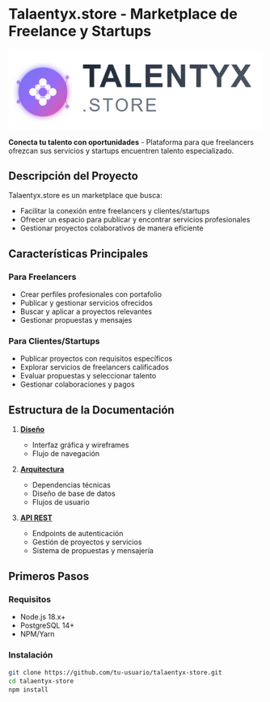 # Talaentyx.store - Marketplace de Freelance y Startups

![Talaentyx.store Logo](./assets/img/logo.png)<!-- Añade tu logo si lo tienes -->

**Conecta tu talento con oportunidades** - Plataforma para que freelancers ofrezcan sus servicios y startups encuentren talento especializado.

## Descripción del Proyecto

Talaentyx.store es un marketplace que busca:
- Facilitar la conexión entre freelancers y clientes/startups
- Ofrecer un espacio para publicar y encontrar servicios profesionales
- Gestionar proyectos colaborativos de manera eficiente

## Características Principales

### Para Freelancers
- Crear perfiles profesionales con portafolio
- Publicar y gestionar servicios ofrecidos
- Buscar y aplicar a proyectos relevantes
- Gestionar propuestas y mensajes

### Para Clientes/Startups
- Publicar proyectos con requisitos específicos
- Explorar servicios de freelancers calificados
- Evaluar propuestas y seleccionar talento
- Gestionar colaboraciones y pagos

## Estructura de la Documentación

1. **[Diseño](diseno/interfaz.md)**
   - Interfaz gráfica y wireframes
   - Flujo de navegación

2. **[Arquitectura](arquitectura/dependencias.md)**
   - Dependencias técnicas
   - Diseño de base de datos
   - Flujos de usuario

3. **[API REST](api/api-talentyx.md)**
   - Endpoints de autenticación
   - Gestión de proyectos y servicios
   - Sistema de propuestas y mensajería

## Primeros Pasos

### Requisitos
- Node.js 18.x+
- PostgreSQL 14+
- NPM/Yarn

### Instalación

```bash
git clone https://github.com/tu-usuario/talaentyx-store.git
cd talaentyx-store
npm install

```

<!-- [def]: ../docs/assets/img/logo.png -->